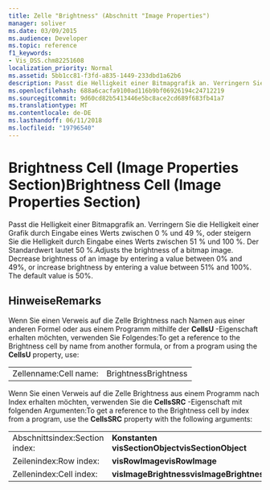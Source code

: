 ```yaml
---
title: Zelle "Brightness" (Abschnitt "Image Properties")
manager: soliver
ms.date: 03/09/2015
ms.audience: Developer
ms.topic: reference
f1_keywords:
- Vis_DSS.chm82251608
localization_priority: Normal
ms.assetid: 5bb1cc81-f3fd-a835-1449-233dbd1a62b6
description: Passt die Helligkeit einer Bitmapgrafik an. Verringern Sie die Helligkeit einer Grafik durch Eingabe eines Werts zwischen 0 % und 49 %, oder steigern Sie die Helligkeit durch Eingabe eines Werts zwischen 51 % und 100 %. Der Standardwert lautet 50 %.
ms.openlocfilehash: 688a6cacfa9100ad116b9bf06926194c24712219
ms.sourcegitcommit: 9d60cd82b5413446e5bc8ace2cd689f683fb41a7
ms.translationtype: MT
ms.contentlocale: de-DE
ms.lasthandoff: 06/11/2018
ms.locfileid: "19796540"
---
```

# <a name="brightness-cell-image-properties-section"></a><span data-ttu-id="602b8-105">Brightness Cell (Image Properties Section)</span><span class="sxs-lookup"><span data-stu-id="602b8-105">Brightness Cell (Image Properties Section)</span></span>

<span data-ttu-id="602b8-p102">Passt die Helligkeit einer Bitmapgrafik an. Verringern Sie die Helligkeit einer Grafik durch Eingabe eines Werts zwischen 0 % und 49 %, oder steigern Sie die Helligkeit durch Eingabe eines Werts zwischen 51 % und 100 %. Der Standardwert lautet 50 %.</span><span class="sxs-lookup"><span data-stu-id="602b8-p102">Adjusts the brightness of a bitmap image. Decrease brightness of an image by entering a value between 0% and 49%, or increase brightness by entering a value between 51% and 100%. The default value is 50%.</span></span>
  
## <a name="remarks"></a><span data-ttu-id="602b8-109">Hinweise</span><span class="sxs-lookup"><span data-stu-id="602b8-109">Remarks</span></span>

<span data-ttu-id="602b8-110">Wenn Sie einen Verweis auf die Zelle Brightness nach Namen aus einer anderen Formel oder aus einem Programm mithilfe der **CellsU** -Eigenschaft erhalten möchten, verwenden Sie Folgendes:</span><span class="sxs-lookup"><span data-stu-id="602b8-110">To get a reference to the Brightness cell by name from another formula, or from a program using the **CellsU** property, use:</span></span> 
  
|||
|:-----|:-----|
| <span data-ttu-id="602b8-111">Zellenname:</span><span class="sxs-lookup"><span data-stu-id="602b8-111">Cell name:</span></span>  <br/> | <span data-ttu-id="602b8-112">Brightness</span><span class="sxs-lookup"><span data-stu-id="602b8-112">Brightness</span></span>  <br/> |
   
<span data-ttu-id="602b8-113">Wenn Sie einen Verweis auf die Zelle Brightness aus einem Programm nach Index erhalten möchten, verwenden Sie die **CellsSRC** -Eigenschaft mit folgenden Argumenten:</span><span class="sxs-lookup"><span data-stu-id="602b8-113">To get a reference to the Brightness cell by index from a program, use the **CellsSRC** property with the following arguments:</span></span> 
  
|||
|:-----|:-----|
| <span data-ttu-id="602b8-114">Abschnittsindex:</span><span class="sxs-lookup"><span data-stu-id="602b8-114">Section index:</span></span>  <br/> |<span data-ttu-id="602b8-115">**Konstanten visSectionObject**</span><span class="sxs-lookup"><span data-stu-id="602b8-115">**visSectionObject**</span></span> <br/> |
| <span data-ttu-id="602b8-116">Zeilenindex:</span><span class="sxs-lookup"><span data-stu-id="602b8-116">Row index:</span></span>  <br/> |<span data-ttu-id="602b8-117">**visRowImage**</span><span class="sxs-lookup"><span data-stu-id="602b8-117">**visRowImage**</span></span> <br/> |
| <span data-ttu-id="602b8-118">Zellenindex:</span><span class="sxs-lookup"><span data-stu-id="602b8-118">Cell index:</span></span>  <br/> |<span data-ttu-id="602b8-119">**visImageBrightness**</span><span class="sxs-lookup"><span data-stu-id="602b8-119">**visImageBrightness**</span></span> <br/> |
   

